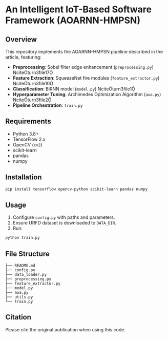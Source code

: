 # An Intelligent IoT-Based Software Framework (AOARNN-HMPSN)

## Overview
This repository implements the AOARNN-HMPSN pipeline described in the article, featuring:
- **Preprocessing**: Sobel filter edge enhancement (`preprocessing.py`) citeturn3file17
- **Feature Extraction**: SqueezeNet fire modules (`feature_extractor.py`) citeturn3file10
- **Classification**: BiRNN model (`model.py`) citeturn3file1
- **Hyperparameter Tuning**: Archimedes Optimization Algorithm (`aoa.py`) citeturn3file2
- **Pipeline Orchestration**: `train.py`

## Requirements
- Python 3.8+
- TensorFlow 2.x
- OpenCV (`cv2`)
- scikit-learn
- pandas
- numpy

## Installation
```bash
pip install tensorflow opencv-python scikit-learn pandas numpy
```

## Usage
1. Configure `config.py` with paths and parameters.
2. Ensure URFD dataset is downloaded to `DATA_DIR`.
3. Run:
```bash
python train.py
```

## File Structure
```
├── README.md
├── config.py
├── data_loader.py
├── preprocessing.py
├── feature_extractor.py
├── model.py
├── aoa.py
├── utils.py
└── train.py
```

## Citation
Please cite the original publication when using this code.

